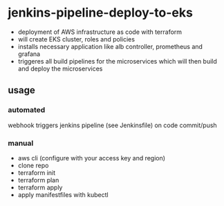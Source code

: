 # jenkins-pipeline-deploy-to-eks

- deployment of AWS infrastructure as code with terraform
- will create EKS cluster, roles and policies
- installs necessary application like alb controller, prometheus and grafana
- triggeres all build pipelines for the microservices which will then build and deploy the microservices
## usage 
### automated
webhook triggers jenkins pipeline (see Jenkinsfile) on code commit/push
### manual
- aws cli (configure with your access key and region)
- clone repo
- terraform init
- terraform plan
- terraform apply
- apply manifestfiles with kubectl
